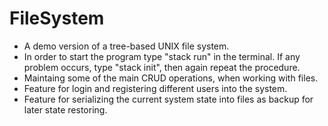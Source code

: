 # FileSystem
* A demo version of a tree-based UNIX file system.
* In order to start the program type "stack run" in the terminal. If any problem occurs, type "stack init", then again repeat the procedure.
* Maintaing some of the main CRUD operations, when working with files.  
* Feature for login and registering different users into the system.  
* Feature for serializing the current system state into files as backup for later state restoring.
